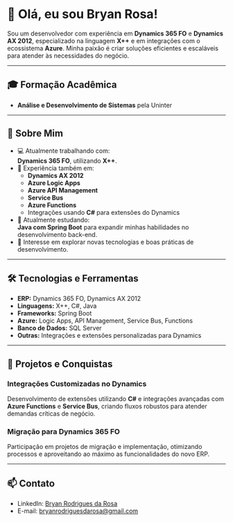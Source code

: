 # 👋 Olá, eu sou Bryan Rosa!  

Sou um desenvolvedor com experiência em **Dynamics 365 FO** e **Dynamics AX 2012**, especializado na linguagem **X++** e em integrações com o ecossistema **Azure**. Minha paixão é criar soluções eficientes e escaláveis para atender às necessidades do negócio.  

---

## 🎓 Formação Acadêmica

- **Análise e Desenvolvimento de Sistemas** pela Uninter  

---

## 🚀 Sobre Mim

- 💻 Atualmente trabalhando com:  
  **Dynamics 365 FO**, utilizando **X++**.  
- 🌟 Experiência também em:  
  - **Dynamics AX 2012**  
  - **Azure Logic Apps**  
  - **Azure API Management**  
  - **Service Bus**  
  - **Azure Functions**  
  - Integrações usando **C#** para extensões do Dynamics  
- 📘 Atualmente estudando:  
  **Java com Spring Boot** para expandir minhas habilidades no desenvolvimento back-end.  
- 🎯 Interesse em explorar novas tecnologias e boas práticas de desenvolvimento.  

---

## 🛠️ Tecnologias e Ferramentas

- **ERP:** Dynamics 365 FO, Dynamics AX 2012  
- **Linguagens:** X++, C#, Java  
- **Frameworks:** Spring Boot  
- **Azure:** Logic Apps, API Management, Service Bus, Functions  
- **Banco de Dados:** SQL Server  
- **Outras:** Integrações e extensões personalizadas para Dynamics  

---

## 🌟 Projetos e Conquistas

### Integrações Customizadas no Dynamics  
Desenvolvimento de extensões utilizando **C#** e integrações avançadas com **Azure Functions** e **Service Bus**, criando fluxos robustos para atender demandas críticas de negócio.  

### Migração para Dynamics 365 FO  
Participação em projetos de migração e implementação, otimizando processos e aproveitando ao máximo as funcionalidades do novo ERP.  

---

## 📫 Contato  

- LinkedIn: [Bryan Rodrigues da Rosa](https://www.linkedin.com/in/bryan-rodrigues-da-rosa-169168182/)  
- E-mail: [bryanrodriguesdarosa@gmail.com](mailto:bryanrodriguesdarosa@gmail.com)  
